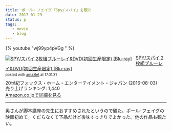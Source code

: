 ```yaml
---
title: ポール・フェイグ『Spy/スパイ』を観た
date: 2017-01-29
status: p
tags:
   - movie
   - blog
---
```


{% youtube "wj99yp4pVGg " %}

<div class="amazlet-box" style="margin-bottom:0px;"><div class="amazlet-image" style="float:left;margin:0px 12px 1px 0px;"><a href="http://www.amazon.co.jp/exec/obidos/ASIN/B01FLMRL2Q/dotimpact-22/ref=nosim/" name="amazletlink" target="_blank"><img src="https://images-fe.ssl-images-amazon.com/images/I/51EL-hxpnfL._SL160_.jpg" alt="SPY/スパイ 2枚組ブルーレイ&DVD(初回生産限定) [Blu-ray]" style="border: none;" /></a></div><div class="amazlet-info" style="line-height:120%; margin-bottom: 10px"><div class="amazlet-name" style="margin-bottom:10px;line-height:120%"><a href="http://www.amazon.co.jp/exec/obidos/ASIN/B01FLMRL2Q/dotimpact-22/ref=nosim/" name="amazletlink" target="_blank">SPY/スパイ 2枚組ブルーレイ&DVD(初回生産限定) [Blu-ray]</a><div class="amazlet-powered-date" style="font-size:80%;margin-top:5px;line-height:120%">posted with <a href="http://www.amazlet.com/" title="amazlet" target="_blank">amazlet</a> at 17.01.31</div></div><div class="amazlet-detail">20世紀フォックス・ホーム・エンターテイメント・ジャパン (2016-08-03)<br />売り上げランキング: 1,440<br /></div><div class="amazlet-sub-info" style="float: left;"><div class="amazlet-link" style="margin-top: 5px"><a href="http://www.amazon.co.jp/exec/obidos/ASIN/B01FLMRL2Q/dotimpact-22/ref=nosim/" name="amazletlink" target="_blank">Amazon.co.jpで詳細を見る</a></div></div></div><div class="amazlet-footer" style="clear: left"></div></div>

---

奥さんが脚本講座の先生におすすめされたというので観た。ポール･フェイグの映画初めて。くだらなくて下品だけど後味すっきりでよかった。他の作品も観たい。
